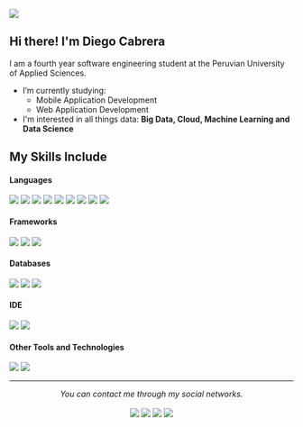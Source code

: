 ![](https://komarev.com/ghpvc/?username=omele7)

## Hi there! I'm Diego Cabrera

I am a fourth year software engineering student at the Peruvian University of Applied Sciences.

- I’m currently studying:
	- Mobile Application Development 
	- Web Application Development
- I'm interested in all things data: **Big Data, Cloud, Machine Learning and Data Science**

## My Skills Include

<h4> Languages </h4>
<span> 
  <img src="https://img.shields.io/badge/HTML5-E34F26?style=for-the-badge&logo=html5&logoColor=white">
  <img src="https://img.shields.io/badge/CSS3-1572B6?style=for-the-badge&logo=css3&logoColor=white">
  <img src="https://img.shields.io/badge/JavaScript-F7DF1E?style=for-the-badge&logo=javascript&logoColor=black">
  <img src="https://img.shields.io/badge/TypeScript-007ACC?style=for-the-badge&logo=typescript&logoColor=white">
  <img src="https://img.shields.io/badge/Java-ED8B00?style=for-the-badge&logo=java&logoColor=white">
  <img src="https://img.shields.io/badge/C-00599C?style=for-the-badge&logo=c&logoColor=white">
  <img src="https://img.shields.io/badge/C++-00599C?style=for-the-badge&logo=c%2B%2B&logoColor=white">
  <img src="https://img.shields.io/badge/Python-3776AB?style=for-the-badge&logo=python&logoColor=white">
  <img src="https://img.shields.io/badge/Flutter-02569B?style=for-the-badge&logo=flutter&logoColor=white">

</span>

<h4> Frameworks </h4>
<span>
  <img src="https://img.shields.io/badge/Spring%20Boot-6DB33F?style=for-the-badge&logo=springboot&logoColor=white">
  <img src="https://img.shields.io/badge/Angular-DD0031?style=for-the-badge&logo=angular&logoColor=white">
  <img src="https://img.shields.io/badge/PrimeVue-4FC3A1?style=for-the-badge&logo=vue.js&logoColor=white">
</span>

<h4> Databases </h4>
<span>
  <img src="https://img.shields.io/badge/MySQL-00000F?style=for-the-badge&logo=mysql&logoColor=white">
  <img src="https://img.shields.io/badge/MongoDB-47A248?style=for-the-badge&logo=mongodb&logoColor=white">
  <img src="https://img.shields.io/badge/SQL%20Server-CC2927?style=for-the-badge&logo=microsoft-sql-server&logoColor=white">
</span>

<h4> IDE </h4>
<span>
<img src="https://img.shields.io/badge/IntelliJ%20IDEA-000000?style=for-the-badge&logo=intellij-idea&logoColor=white">
<img src="https://img.shields.io/badge/Visual_Studio_Code-0078D4?style=for-the-badge&logo=visual%20studio%20code&logoColor=white">


<h4> Other Tools and Technologies </h4>
<span>
  <img src="https://img.shields.io/badge/Git-F05032?style=for-the-badge&logo=git&logoColor=white">
  <img src="https://img.shields.io/badge/Cisco Packet Tracer-1BA0D7?style=for-the-badge&logo=cisco&logoColor=white">
</span>
    

<hr>
<p align="center">
   <i>You can contact me through my social networks.</i>
   <br>
<br>	
<a target="_blank" href="https://www.linkedin.com/in/diego-ivan-cabrera-buitron-912210263/"><img src="https://img.shields.io/badge/-LinkedIn-0077B5?style=for-the-badge&logo=Linkedin&logoColor=white"></img></a>
<a target="_blank" href="mailto:dicabrerabuitron@gmail.com"><img src="https://img.shields.io/badge/-Gmail-D14836?style=for-the-badge&logo=Gmail&logoColor=white"></img></a>
<a target="_blank" href="https://wa.me/51994761659"><img src="https://img.shields.io/badge/-WhatsApp-25D366?style=for-the-badge&logo=whatsapp&logoColor=white"></img></a>
<a target="_blank" href="https://www.instagram.com/diego.cabrerab/"><img src="https://img.shields.io/badge/-Instagram-E4405F?style=for-the-badge&logo=Instagram&logoColor=white"></img></a>
<br>
</p>
